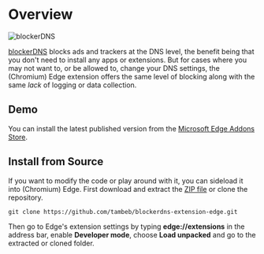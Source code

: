 # Overview
![blockerDNS](https://blockerdns.com/logo_github_repo.png "blockerDNS")

[blockerDNS](https://blockerdns.com/) blocks ads and trackers at the DNS level, the benefit being that you don't need to install any apps or extensions. But for cases where you may not want to, or be allowed to, change your DNS settings, the (Chromium) Edge extension offers the same level of blocking along with the same _lack_ of logging or data collection.

## Demo
You can install the latest published version from the [Microsoft Edge Addons Store](https://microsoftedge.microsoft.com/addons/detail/hfkimamjcihdjcpigopphgacppocobpf).

## Install from Source
If you want to modify the code or play around with it, you can sideload it into (Chromium) Edge. First download and extract the [ZIP file](https://github.com/tambeb/blockerdns-extension-edge/archive/master.zip) or clone the repository.
```
git clone https://github.com/tambeb/blockerdns-extension-edge.git
```
Then go to Edge's extension settings by typing __edge://extensions__ in the address bar, enable __Developer mode__, choose __Load unpacked__ and go to the extracted or cloned folder.
